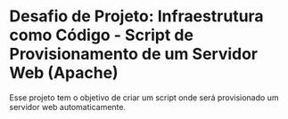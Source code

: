 # Desafio de Projeto: Infraestrutura como Código - Script de Provisionamento de um Servidor Web (Apache)
Esse projeto tem o objetivo de criar um script onde será provisionado um servidor web automaticamente.